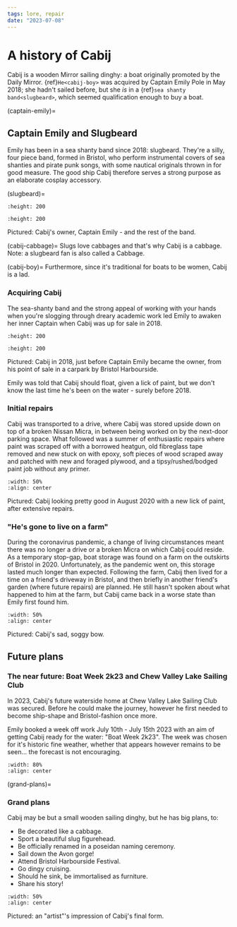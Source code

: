 ```yaml
---
tags: lore, repair
date: "2023-07-08"
---
```


# A history of Cabij
Cabij is a wooden Mirror sailing dinghy: a boat originally promoted by the Daily Mirror.
{ref}`He<cabij-boy>` was acquired by Captain Emily Pole in May 2018; she hadn't sailed before, but she *is* in a {ref}`sea shanty band<slugbeard>`, which seemed qualification enough to buy a boat.

(captain-emily)=
## Captain Emily and Slugbeard
Emily has been in a sea shanty band since 2018: slugbeard. 
They're a silly, four piece band, formed in Bristol, who perform instrumental covers of sea shanties and pirate punk songs, with some nautical originals thrown in for good measure.
The good ship Cabij therefore serves a strong purpose as an elaborate cosplay accessory.

(slugbeard)=
```{image} ../../images/captain-emily.jpg
:height: 200
```
```{image} ../../images/slugbeard.jpg
:height: 200

```
Pictured: Cabij's owner, Captain Emily - and the rest of the band.

(cabij-cabbage)=
Slugs love cabbages and that's why Cabij is a cabbage.
Note: a slugbeard fan is also called a Cabbage.

(cabij-boy)=
Furthermore, since it's traditional for boats to be women, Cabij is a lad. 

### Acquiring Cabij
The sea-shanty band and the strong appeal of working with your hands when you're slogging through dreary academic work led Emily to awaken her inner Captain when Cabij was up for sale in 2018.

```{image} ../../images/cabij-2018.jpg
:height: 200
```
```{image} ../../images/cabij-2018-2.jpg
:height: 200
```
Pictured: Cabij in 2018, just before Captain Emily became the owner, from his point of sale in a carpark by Bristol Harbourside.

Emily was told that Cabij should float, given a lick of paint, but we don't know the last time he's been on the water - surely before 2018. 

### Initial repairs
Cabij was transported to a drive, where Cabij was stored upside down on top of a broken Nissan Micra, in between being worked on by the next-door parking space.
What followed was a summer of enthusiastic repairs where paint was scraped off with a borrowed heatgun, old fibreglass tape removed and new stuck on with epoxy, soft pieces of wood scraped away and patched with new and foraged plywood, and a tipsy/rushed/bodged paint job without any primer.

```{image} ../../images/cabij-shiny-2020.jpg
:width: 50%
:align: center
```
Pictured: Cabij looking pretty good in August 2020 with a new lick of paint, after extensive repairs.

### "He's gone to live on a farm" 
During the coronavirus pandemic, a change of living circumstances meant there was no longer a drive or a broken Micra on which Cabij could reside.
As a temporary stop-gap, boat storage was found on a farm on the outskirts of Bristol in 2020.
Unfortunately, as the pandemic went on, this storage lasted much longer than expected.
Following the farm, Cabij then lived for a time on a friend's driveway in Bristol, and then briefly in another friend's garden (where future repairs) are planned.
He still hasn't spoken about what happened to him at the farm, but Cabij came back in a worse state than Emily first found him.

```{image} ../../images/cabij-soggy-bow-2023.jpg
:width: 50%
:align: center
```
Pictured: Cabij's sad, soggy bow.

## Future plans
### The near future: Boat Week 2k23 and Chew Valley Lake Sailing Club
In 2023, Cabij's future waterside home at Chew Valley Lake Sailing Club was secured.
Before he could make the journey, however he first needed to become ship-shape and Bristol-fashion once more.

Emily booked a week off work July 10th - July 15th 2023 with an aim of getting Cabij ready for the water: "Boat Week 2k23".
The week was chosen for it's historic fine weather, whether that appears however remains to be seen... the forecast is not encouraging.

```{image} ../../images/weather-boatweek.png
:width: 80%
:align: center
```

(grand-plans)=
### Grand plans

Cabij may be but a small wooden sailing dinghy, but he has big plans, to:
- Be decorated like a cabbage.
- Sport a beautiful slug figurehead.
- Be officially renamed in a poseidan naming ceremony.
- Sail down the Avon gorge!
- Attend Bristol Harbourside Festival.
- Go dingy cruising.
- Should he sink, be immortalised as furniture. 
- Share his story! 

```{image} ../../images/cabij-original-vision.jpg
:width: 50%
:align: center
```
Pictured: an "artist"'s impression of Cabij's final form.
